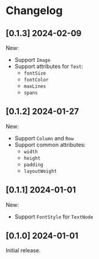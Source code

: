 # Changelog
## [0.1.3] 2024-02-09
New:
- Support `Image`
- Support attributes for `Text`:
  * `fontSize`
  * `fontColor`
  * `maxLines`
  * `spans`
## [0.1.2] 2024-01-27
New:
- Support `Column` and `Row`
- Support common attributes:
  * `width`
  * `height`
  * `padding`
  * `layoutWeight`
## [0.1.1] 2024-01-01
New:
- Support `FontStyle` for `TextNode`
## [0.1.0] 2024-01-01
Initial release.